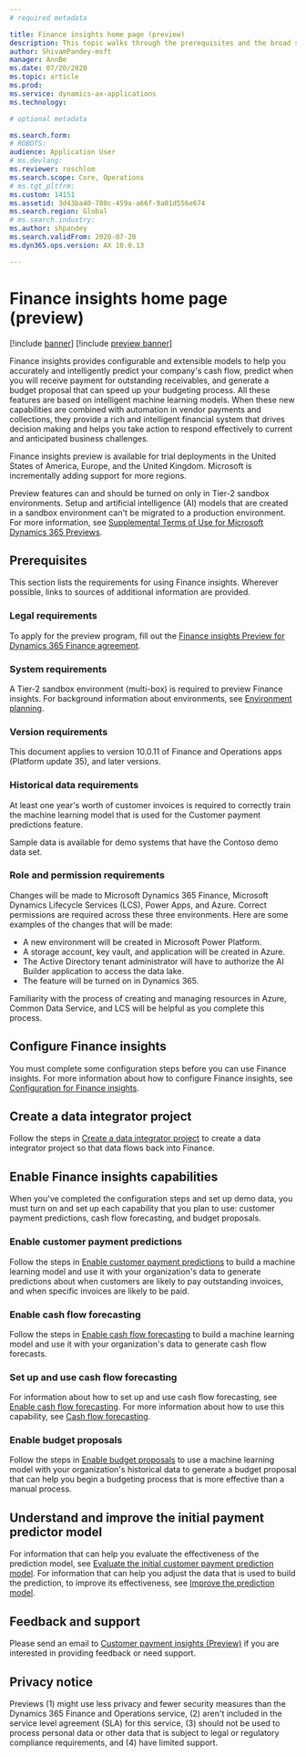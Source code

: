 ```yaml
---
# required metadata

title: Finance insights home page (preview)
description: This topic walks through the prerequisites and the broad steps that are required to use a trial version of Finance insights.
author: ShivamPandey-msft
manager: AnnBe
ms.date: 07/20/2020
ms.topic: article
ms.prod: 
ms.service: dynamics-ax-applications
ms.technology: 

# optional metadata

ms.search.form: 
# ROBOTS: 
audience: Application User
# ms.devlang: 
ms.reviewer: roschlom
ms.search.scope: Core, Operations
# ms.tgt_pltfrm: 
ms.custom: 14151
ms.assetid: 3d43ba40-780c-459a-a66f-9a01d556e674
ms.search.region: Global
# ms.search.industry: 
ms.author: shpandey
ms.search.validFrom: 2020-07-20
ms.dyn365.ops.version: AX 10.0.13

---
```

# Finance insights home page (preview)

[!include [banner](../includes/banner.md)]
[!include [preview banner](../includes/preview-banner.md)]

Finance insights provides configurable and extensible models to help you accurately and intelligently predict your company's cash flow, predict when you will receive payment for outstanding receivables, and generate a budget proposal that can speed up your budgeting process. All these features are based on intelligent machine learning models. When these new capabilities are combined with automation in vendor payments and collections, they provide a rich and intelligent financial system that drives decision making and helps you take action to respond effectively to current and anticipated business challenges.

Finance insights preview is available for trial deployments in the United States of America, Europe, and the United Kingdom. Microsoft is incrementally adding support for more regions.

Preview features can and should be turned on only in Tier-2 sandbox environments. Setup and artificial intelligence (AI) models that are created in a sandbox environment can't be migrated to a production environment. For more information, see [Supplemental Terms of Use for Microsoft Dynamics 365 Previews](https://docs.microsoft.com/dynamics365/legal/supp-dynamics365-preview#:~:text=Supplemental%20Terms%20of%20Use%20for%20Microsoft%20Dynamics%20365,%28governing%20your%20use%20of%20Microsoft%20Dynamics%20365%20Online%29.).

## Prerequisites

This section lists the requirements for using Finance insights. Wherever possible, links to sources of additional information are provided.

### Legal requirements

To apply for the preview program, fill out the [Finance insights Preview for Dynamics 365 Finance agreement](https://forms.office.com/FormsPro/Pages/ResponsePage.aspx?id=v4j5cvGGr0GRqy180BHbR56j8lZs0FdAvwT75_WNFyxUM1c0Uzc1RFpaU1RVTEwxVTNWUERPRThUSy4u).

### System requirements

A Tier-2 sandbox environment (multi-box) is required to preview Finance insights. For background information about environments, see [Environment planning](https://docs.microsoft.com/dynamics365/fin-ops-core/fin-ops/imp-lifecycle/environment-planning).

### Version requirements

This document applies to version 10.0.11 of Finance and Operations apps (Platform update 35), and later versions.

### Historical data requirements

At least one year's worth of customer invoices is required to correctly train the machine learning model that is used for the Customer payment predictions feature.

Sample data is available for demo systems that have the Contoso demo data set.

### Role and permission requirements

Changes will be made to Microsoft Dynamics 365 Finance, Microsoft Dynamics Lifecycle Services (LCS), Power Apps, and Azure. Correct permissions are required across these three environments. Here are some examples of the changes that will be made:

- A new environment will be created in Microsoft Power Platform.
- A storage account, key vault, and application will be created in Azure.
- The Active Directory tenant administrator will have to authorize the AI Builder application to access the data lake.
- The feature will be turned on in Dynamics 365.

Familiarity with the process of creating and managing resources in Azure, Common Data Service, and LCS will be helpful as you complete this process.

## Configure Finance insights

You must complete some configuration steps before you can use Finance insights. For more information about how to configure Finance insights, see [Configuration for Finance insights](configure-for-fin-insites.md).

## Create a data integrator project

Follow the steps in [Create a data integrator project](create-data-integrate-project.md) to create a data integrator project so that data flows back into Finance.

## Enable Finance insights capabilities

When you've completed the configuration steps and set up demo data, you must turn on and set up each capability that you plan to use: customer payment predictions, cash flow forecasting, and budget proposals.

### Enable customer payment predictions

Follow the steps in [Enable customer payment predictions](enable-cust-paymnt-prediction.md) to build a machine learning model and use it with your organization's data to generate predictions about when customers are likely to pay outstanding invoices, and when specific invoices are likely to be paid.

### Enable cash flow forecasting

Follow the steps in [Enable cash flow forecasting](enable-cash-flow-forecasting.md) to build a machine learning model and use it with your organization's data to generate cash flow forecasts.

### Set up and use cash flow forecasting

For information about how to set up and use cash flow forecasting, see [Enable cash flow forecasting](enable-cash-flow-forecasting.md). For more information about how to use this capability, see [Cash flow forecasting](cash-flow-forecast-intro.md).

### Enable budget proposals

Follow the steps in [Enable budget proposals](enable-budget-proposal.md) to use a machine learning model with your organization's historical data to generate a budget proposal that can help you begin a budgeting process that is more effective than a manual process.

## Understand and improve the initial payment predictor model

For information that can help you evaluate the effectiveness of the prediction model, see [Evaluate the initial customer payment prediction model](evaluate-payment-prediction.md). For information that can help you adjust the data that is used to build the prediction, to improve its effectiveness, see [Improve the prediction model](improve-model.md).

## Feedback and support

Please send an email to [Customer payment insights (Preview)](mailto:fiap@microsoft.com) if you are interested in providing feedback or need support.

## Privacy notice

Previews (1) might use less privacy and fewer security measures than the Dynamics 365 Finance and Operations service, (2) aren't included in the service level agreement (SLA) for this service, (3) should not be used to process personal data or other data that is subject to legal or regulatory compliance requirements, and (4) have limited support.
